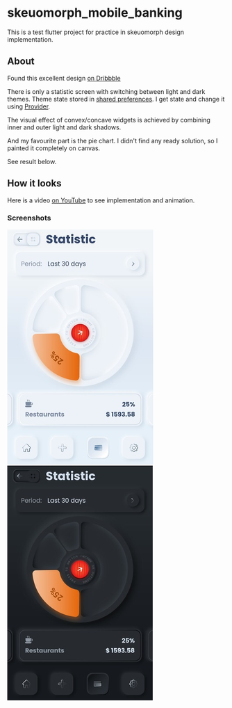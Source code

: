 # skeuomorph_mobile_banking

This is a test flutter project for practice in skeuomorph design implementation.

## About 

Found this excellent design [on Dribbble](https://dribbble.com/shots/7994421-Skeuomorph-Mobile-Banking)

There is only a statistic screen with switching between light and dark themes. Theme state stored in [shared preferences](https://pub.dev/packages/shared_preferences). I get state and change it using [Provider](https://pub.dev/packages/provider).

The visual effect of convex/concave widgets is achieved by combining inner and outer light and dark shadows.

And my favourite part is the pie chart. I didn't find any ready solution, so I painted it completely on canvas. 

See result below. 

## How it looks

Here is a video [on YouTube](https://youtu.be/o4ZTyWN0h9c) to see implementation and animation.

### Screenshots
![light](light.jpg)
![dark](dark.jpg)
